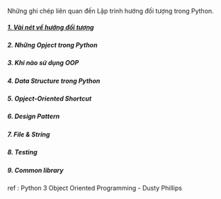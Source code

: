 Những ghi chép liên quan đến Lập trình hướng đối tượng trong Python.

##### [1. Vài nét về hướng đối tượng](https://github.com/namptit307/ghichep-python/blob/locvu/docs/OOP/Overview.md)

##### 2. Những Opject trong Python

##### 3. Khi nào sử dụng OOP

##### 4. Data Structure trong Python

##### 5. Opject-Oriented Shortcut

##### 6. Design Pattern

##### 7. File & String

##### 8. Testing

##### 9. Common library

ref : Python 3 Object Oriented Programming - Dusty Phillips 

